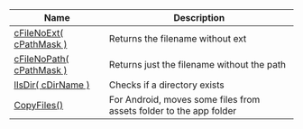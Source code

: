 | Name  | Description |
| ------------- | ------------- |
| [cFileNoExt( cPathMask )](function_cFileNoExt()) | Returns the filename without ext|
| [cFileNoPath( cPathMask )](function_cFileNoPath()) | Returns just the filename without the path|
| [lIsDir( cDirName )](function_lIsDir()) | Checks if a directory exists|
| [CopyFiles()](function_CopyFiles()) | For Android, moves some files from assets folder to the app folder|